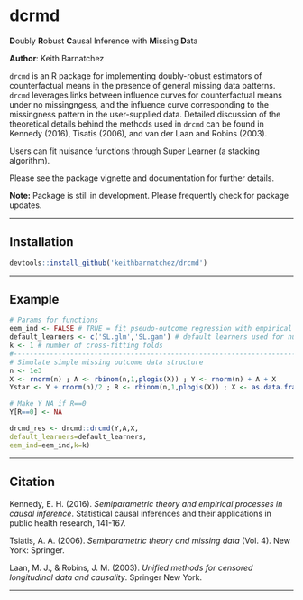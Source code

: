 # dcrmd

**D**oubly **R**obust **C**ausal Inference with **M**issing **D**ata

**Author**: Keith Barnatchez

`drcmd` is an R package for implementing doubly-robust estimators of counterfactual means in the presence of general missing data patterns. `drcmd` leverages links between influence curves for counterfactual means under no missingngess, and the influence curve corresponding to the missingness pattern in the user-supplied data. Detailed discussion of the theoretical details behind the methods used in `drcmd` can be found in Kennedy (2016), Tisatis (2006), and van der Laan and Robins (2003).

Users can fit nuisance functions through Super Learner (a stacking algorithm). 

Please see the package vignette and documentation for further details.

**Note:** Package is still in development. Please frequently check for package updates.

------------------------------------------------------------------------
## Installation

```r
devtools::install_github('keithbarnatchez/drcmd')
```

------------------------------------------------------------------------
## Example

```r
# Params for functions
eem_ind <- FALSE # TRUE = fit pseudo-outcome regression with empirical efficiency maximiztion
default_learners <- c('SL.glm','SL.gam') # default learners used for nuisance functions 
k <- 1 # number of cross-fitting folds
#-------------------------------------------------------------------------------
# Simulate simple missing outcome data structure
n <- 1e3
X <- rnorm(n) ; A <- rbinom(n,1,plogis(X)) ; Y <- rnorm(n) + A + X
Ystar <- Y + rnorm(n)/2 ; R <- rbinom(n,1,plogis(X)) ; X <- as.data.frame(X)

# Make Y NA if R==0
Y[R==0] <- NA

drcmd_res <- drcmd::drcmd(Y,A,X, 
default_learners=default_learners,
eem_ind=eem_ind,k=k)
```

------------------------------------------------------------------------
## Citation

Kennedy, E. H. (2016). *Semiparametric theory and empirical processes in causal inference*. Statistical causal inferences and their applications in public health research, 141-167.

Tsiatis, A. A. (2006). *Semiparametric theory and missing data* (Vol. 4). New York: Springer.

Laan, M. J., & Robins, J. M. (2003). *Unified methods for censored longitudinal data and causality*. Springer New York.

------------------------------------------------------------------------
